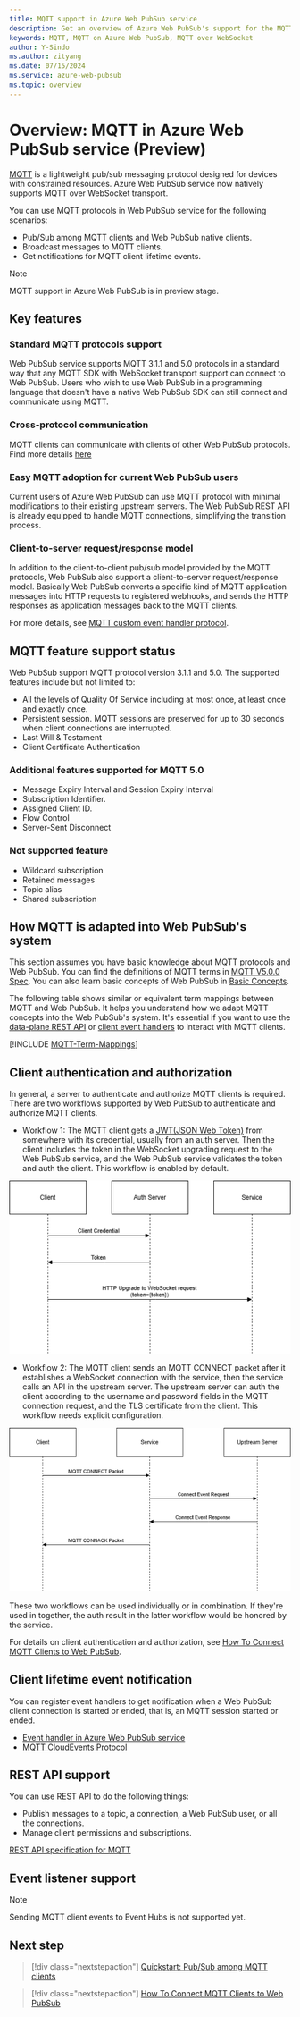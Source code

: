 ```yaml
---
title: MQTT support in Azure Web PubSub service
description: Get an overview of Azure Web PubSub's support for the MQTT protocols, understand typical use case scenarios to use MQTT in Azure Web PubSub, and learn the key benefits of MQTT in Azure Web PubSub.
keywords: MQTT, MQTT on Azure Web PubSub, MQTT over WebSocket
author: Y-Sindo
ms.author: zityang
ms.date: 07/15/2024
ms.service: azure-web-pubsub
ms.topic: overview
---
```

# Overview: MQTT in Azure Web PubSub service (Preview)

[MQTT](https://mqtt.org/) is a lightweight pub/sub messaging protocol designed for devices with constrained resources. Azure Web PubSub service now natively supports MQTT over WebSocket transport.

You can use MQTT protocols in Web PubSub service for the following scenarios:

* Pub/Sub among MQTT clients and Web PubSub native clients.
* Broadcast messages to MQTT clients.
* Get notifications for MQTT client lifetime events.

> [!NOTE]
> MQTT support in Azure Web PubSub is in preview stage.

## Key features

### Standard MQTT protocols support

Web PubSub service supports MQTT 3.1.1 and 5.0 protocols in a standard way that any MQTT SDK with WebSocket transport support can connect to Web PubSub. Users who wish to use Web PubSub in a programming language that doesn't have a native Web PubSub SDK can still connect and communicate using MQTT.

### Cross-protocol communication

MQTT clients can communicate with clients of other Web PubSub protocols. Find more details [here](./reference-mqtt-cross-protocol-communication.md)

### Easy MQTT adoption for current Web PubSub users

Current users of Azure Web PubSub can use MQTT protocol with minimal modifications to their existing upstream servers. The Web PubSub REST API is already equipped to handle MQTT connections, simplifying the transition process.

### Client-to-server request/response model

In addition to the client-to-client pub/sub model provided by the MQTT protocols, Web PubSub also support a client-to-server request/response model. Basically Web PubSub converts a specific kind of MQTT application messages into HTTP requests to registered webhooks, and sends the HTTP responses as application messages back to the MQTT clients.

For more details, see [MQTT custom event handler protocol](./reference-mqtt-cloud-events.md#user-custom_event-event).

## MQTT feature support status

Web PubSub support MQTT protocol version 3.1.1 and 5.0. The supported features include but not limited to:

* All the levels of Quality Of Service including at most once, at least once and exactly once.
* Persistent session. MQTT sessions are preserved for up to 30 seconds when client connections are interrupted.
* Last Will & Testament
* Client Certificate Authentication

### Additional features supported for MQTT 5.0

* Message Expiry Interval and Session Expiry Interval
* Subscription Identifier.
* Assigned Client ID.
* Flow Control
* Server-Sent Disconnect

### Not supported feature

* Wildcard subscription
* Retained messages
* Topic alias
* Shared subscription

## How MQTT is adapted into Web PubSub's system

This section assumes you have basic knowledge about MQTT protocols and Web PubSub. You can find the definitions of MQTT terms in [MQTT V5.0.0 Spec](https://docs.oasis-open.org/mqtt/mqtt/v5.0/os/mqtt-v5.0-os.html#_Toc3901003). You can also learn basic concepts of Web PubSub in [Basic Concepts](./key-concepts.md).

The following table shows similar or equivalent term mappings between MQTT and Web PubSub. It helps you understand how we adapt MQTT concepts into the Web PubSub's system. It's essential if you want to use the [data-plane REST API](./reference-rest-api-data-plane.md) or [client event handlers](./howto-develop-eventhandler.md) to interact with MQTT clients.

[!INCLUDE [MQTT-Term-Mappings](includes/mqtt-term-mappings.md)]

## Client authentication and authorization

In general, a server to authenticate and authorize MQTT clients is required. There are two workflows supported by Web PubSub to authenticate and authorize MQTT clients.

* Workflow 1: The MQTT client gets a [JWT(JSON Web Token)](https://jwt.io) from somewhere with its credential, usually from an auth server. Then the client includes the token in the WebSocket upgrading request to the Web PubSub service, and the Web PubSub service validates the token and auth the client. This workflow is enabled by default.

![Diagram of MQTT Auth Workflow With JWT.](./media/howto-connect-mqtt-websocket-client/mqtt-jwt-auth-workflow.png)

* Workflow 2: The MQTT client sends an MQTT CONNECT packet after it establishes a WebSocket connection with the service, then the service calls an API in the upstream server. The upstream server can auth the client according to the username and password fields in the MQTT connection request, and the TLS certificate from the client. This workflow needs explicit configuration.
<!--Add link to tutorial and configuration-->

![Diagram of MQTT Auth Workflow With Upstream Server.](./media/howto-connect-mqtt-websocket-client/mqtt-upstream-auth-workflow.png)

These two workflows can be used individually or in combination. If they're used in together, the auth result in the latter workflow would be honored by the service.

For details on client authentication and authorization, see [How To Connect MQTT Clients to Web PubSub](./howto-connect-mqtt-websocket-client.md).

## Client lifetime event notification

You can register event handlers to get notification when a Web PubSub client connection is started or ended, that is, an MQTT session started or ended.

* [Event handler in Azure Web PubSub service](./howto-develop-eventhandler.md)
* [MQTT CloudEvents Protocol](./reference-mqtt-cloud-events.md)

## REST API support

You can use REST API to do the following things:

* Publish messages to a topic, a connection, a Web PubSub user, or all the connections.
* Manage client permissions and subscriptions.

[REST API specification for MQTT](./reference-rest-api-mqtt.md)

## Event listener support

> [!NOTE]
> Sending MQTT client events to Event Hubs is not supported yet.

## Next step

> [!div class="nextstepaction"]
> [Quickstart: Pub/Sub among MQTT clients](./quickstarts-pubsub-among-mqtt-clients.md)

> [!div class="nextstepaction"]
> [How To Connect MQTT Clients to Web PubSub](./howto-connect-mqtt-websocket-client.md)
